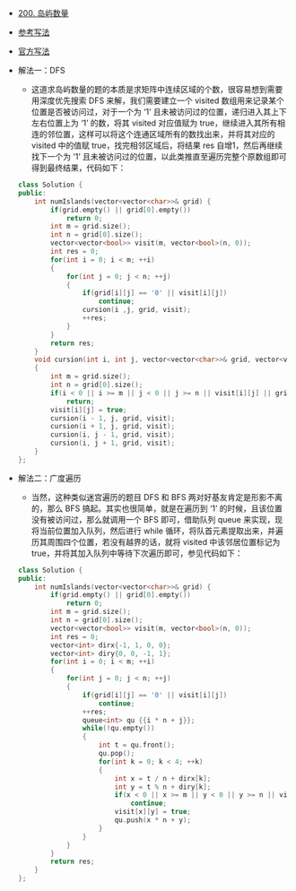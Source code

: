- [200. 岛屿数量](https://leetcode-cn.com/problems/number-of-islands/)
- [参考写法](https://www.cnblogs.com/grandyang/p/4402656.html)
- [官方写法](https://leetcode-cn.com/problems/number-of-islands/solution/dao-yu-shu-liang-by-leetcode/)
- 解法一：DFS
    + 这道求岛屿数量的题的本质是求矩阵中连续区域的个数，很容易想到需要用深度优先搜索 DFS 来解，我们需要建立一个 visited 数组用来记录某个位置是否被访问过，对于一个为 ‘1’ 且未被访问过的位置，递归进入其上下左右位置上为 ‘1’ 的数，将其 visited 对应值赋为 true，继续进入其所有相连的邻位置，这样可以将这个连通区域所有的数找出来，并将其对应的 visited 中的值赋 true，找完相邻区域后，将结果 res 自增1，然后再继续找下一个为 ‘1’ 且未被访问过的位置，以此类推直至遍历完整个原数组即可得到最终结果，代码如下：
    ```C++
    class Solution {
    public:
        int numIslands(vector<vector<char>>& grid) {
            if(grid.empty() || grid[0].empty())
                return 0;
            int m = grid.size();
            int n = grid[0].size();
            vector<vector<bool>> visit(m, vector<bool>(n, 0));
            int res = 0;
            for(int i = 0; i < m; ++i)
            {
                for(int j = 0; j < n; ++j)
                {
                    if(grid[i][j] == '0' || visit[i][j])
                        continue;
                    cursion(i ,j, grid, visit);
                    ++res;
                }
            }
            return res;
        }
        void cursion(int i, int j, vector<vector<char>>& grid, vector<vector<bool>>& visit)
        {
            int m = grid.size();
            int n = grid[0].size();
            if(i < 0 || i >= m || j < 0 || j >= n || visit[i][j] || grid[i][j] == '0')
                return;
            visit[i][j] = true;
            cursion(i - 1, j, grid, visit);
            cursion(i + 1, j, grid, visit);
            cursion(i, j - 1, grid, visit);
            cursion(i, j + 1, grid, visit);
        }
    };
    ```

- 解法二：广度遍历
    + 当然，这种类似迷宫遍历的题目 DFS 和 BFS 两对好基友肯定是形影不离的，那么 BFS 搞起。其实也很简单，就是在遍历到 ‘1’ 的时候，且该位置没有被访问过，那么就调用一个 BFS 即可，借助队列 queue 来实现，现将当前位置加入队列，然后进行 while 循环，将队首元素提取出来，并遍历其周围四个位置，若没有越界的话，就将 visited 中该邻居位置标记为 true，并将其加入队列中等待下次遍历即可，参见代码如下：
    
    ```C++
    class Solution {
    public:
        int numIslands(vector<vector<char>>& grid) {
            if(grid.empty() || grid[0].empty())
                return 0;
            int m = grid.size();
            int n = grid[0].size();
            vector<vector<bool>> visit(m, vector<bool>(n, 0));
            int res = 0;
            vector<int> dirx{-1, 1, 0, 0};
            vector<int> diry{0, 0, -1, 1};
            for(int i = 0; i < m; ++i)
            {
                for(int j = 0; j < n; ++j)
                {
                    if(grid[i][j] == '0' || visit[i][j])
                        continue;
                    ++res;
                    queue<int> qu {{i * n + j}};
                    while(!qu.empty())
                    {
                        int t = qu.front();
                        qu.pop();
                        for(int k = 0; k < 4; ++k)
                        {
                            int x = t / n + dirx[k];
                            int y = t % n + diry[k];
                            if(x < 0 || x >= m || y < 0 || y >= n || visit[x][y] || grid[x][y] == '0')
                                continue;
                            visit[x][y] = true;
                            qu.push(x * n + y);
                        }
                    }
                }
            }
            return res;
        }
    };
    ```